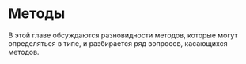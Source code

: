 # Методы

В этой главе обсуждаются разновидности методов, которые могут определяться в типе, и разбирается ряд вопросов, касающихся методов. 





